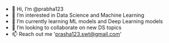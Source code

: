 - 👋 Hi, I’m @prabha123
- 👀 I’m interested in Data Science and Machine Learning
- 🌱 I’m currently learning ML models and Deep Learning models
- 💞️ I’m looking to collaborate on new DS topics
- 📫 Reach out me 'prasha123.swt@gmail.com'

<!---
prabha123/prabha123 is a ✨ special ✨ repository because its `README.md` (this file) appears on your GitHub profile.
You can click the Preview link to take a look at your changes.
--->

